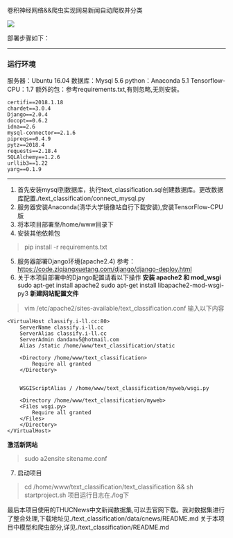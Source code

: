 

卷积神经网络&&爬虫实现网易新闻自动爬取并分类




![](http://image.i-ll.cc/18-5-13/59403725.jpg)




部署步骤如下：

---
### 运行环境
服务器：Ubuntu 16.04
数据库：Mysql 5.6
python：Anaconda 5.1
Tensorflow-CPU：1.7
额外的包：参考requirements.txt,有则忽略,无则安装。
```
certifi==2018.1.18
chardet==3.0.4
Django==2.0.4
docopt==0.6.2
idna==2.6
mysql-connector==2.1.6
pipreqs==0.4.9
pytz==2018.4
requests==2.18.4
SQLAlchemy==1.2.6
urllib3==1.22
yarg==0.1.9

```

---

1. 首先安装mysql到数据库，执行text_classification.sql创建数据库。更改数据库配置./text_classification/connect_mysql.py
2. 服务器安装Anaconda(清华大学镜像站自行下载安装),安装TensorFlow-CPU版
3. 将本项目部署至/home/www目录下
4. 安装其他依赖包
 >pip install -r requirements.txt
5. 服务器部署Django环境(apache2.4)
参考：https://code.ziqiangxuetang.com/django/django-deploy.html
6. 关于本项目部署中的Django配置请看以下操作
**安装 apache2 和 mod_wsgi**
sudo apt-get install apache2
sudo apt-get install libapache2-mod-wsgi-py3
**新建网站配置文件**
>vim /etc/apache2/sites-available/text_classification.conf 
输入以下内容
```
<VirtualHost classify.i-ll.cc:80>
    ServerName classify.i-ll.cc
    ServerAlias classify.i-ll.cc
    ServerAdmin dandanv5@hotmail.com
    Alias /static /home/www/text_classification/static
      
    <Directory /home/www/text_classification>
        Require all granted
    </Directory>
  
  
    WSGIScriptAlias / /home/www/text_classification/myweb/wsgi.py
  
    <Directory /home/www/text_classification/myweb>
    <Files wsgi.py>
        Require all granted
    </Files>
    </Directory>
</VirtualHost>

```
**激活新网站**
>sudo a2ensite sitename.conf
7. 启动项目
>cd /home/www/text_classification/text_classification && sh startproject.sh
项目运行日志在./log下

最后本项目使用的THUCNews中文新闻数据集,可以去官网下载。我对数据集进行了整合处理,下载地址见./text_classification/data/cnews/README.md
关于本项目中模型和爬虫部分,详见./text_classification/README.md